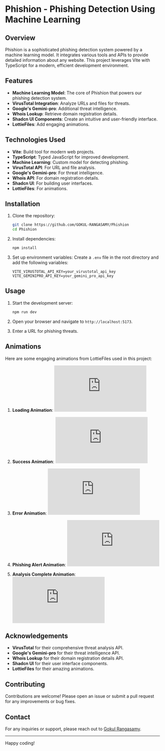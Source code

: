 # Phishion - Phishing Detection Using Machine Learning

## Overview
Phishion is a sophisticated phishing detection system powered by a machine learning model. It integrates various tools and APIs to provide detailed information about any website. This project leverages Vite with TypeScript for a modern, efficient development environment.

## Features
- **Machine Learning Model**: The core of Phishion that powers our phishing detection system.
- **VirusTotal Integration**: Analyze URLs and files for threats.
- **Google's Gemini-pro**: Additional threat intelligence.
- **Whois Lookup**: Retrieve domain registration details.
- **Shadcn UI Components**: Create an intuitive and user-friendly interface.
- **LottieFiles**: Add engaging animations.

## Technologies Used
- **Vite**: Build tool for modern web projects.
- **TypeScript**: Typed JavaScript for improved development.
- **Machine Learning**: Custom model for detecting phishing.
- **VirusTotal API**: For URL and file analysis.
- **Google's Gemini-pro**: For threat intelligence.
- **Whois API**: For domain registration details.
- **Shadcn UI**: For building user interfaces.
- **LottieFiles**: For animations.

## Installation
1. Clone the repository:
    ```sh
    git clone https://github.com/GOKUL-RANGASAMY/Phishion
    cd Phishion
    ```

2. Install dependencies:
    ```sh
    npm install
    ```

3. Set up environment variables:
    Create a `.env` file in the root directory and add the following variables:
    ```env
    VITE_VIRUSTOTAL_API_KEY=your_virustotal_api_key
    VITE_GEMINIPRO_API_KEY=your_gemini_pro_api_key
    ```

## Usage
1. Start the development server:
    ```sh
    npm run dev
    ```

2. Open your browser and navigate to `http://localhost:5173`.

3. Enter a URL for phishing threats.

## Animations
Here are some engaging animations from LottieFiles used in this project:

1. **Loading Animation**:
    ![Loading Animation](https://assets10.lottiefiles.com/packages/lf20_jcikwtux.json)

2. **Success Animation**:
    ![Success Animation](https://assets2.lottiefiles.com/packages/lf20_h4pr2hdq.json)

3. **Error Animation**:
    ![Error Animation](https://assets6.lottiefiles.com/packages/lf20_yav0g6u0.json)

4. **Phishing Alert Animation**:
    ![Phishing Alert Animation](https://assets5.lottiefiles.com/packages/lf20_ze12f9fz.json)

5. **Analysis Complete Animation**:
    ![Analysis Complete Animation](https://assets7.lottiefiles.com/packages/lf20_lk80fpsv.json)

## Acknowledgements
- **VirusTotal** for their comprehensive threat analysis API.
- **Google's Gemini-pro** for their threat intelligence API.
- **Whois Lookup** for their domain registration details API.
- **Shadcn UI** for their user interface components.
- **LottieFiles** for their amazing animations.

## Contributing
Contributions are welcome! Please open an issue or submit a pull request for any improvements or bug fixes.

## Contact
For any inquiries or support, please reach out to [Gokul Rangasamy](mailto:gokulrangasamy121@gmail.com).

---

Happy coding!
